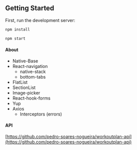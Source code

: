 ## Getting Started

First, run the development server:

```bash
npm install
```

```bash
npm start
```

#### About

- Native-Base
- React-navigation
  - native-stack
  - bottom-tabs
- FlatList
- SectionList
- Image-picker
- React-hook-forms
- Yup
- Axios
  - Interceptors (errors)

#### API

[https://github.com/pedro-soares-nogueira/workoutplan-api](https://github.com/pedro-soares-nogueira/workoutplan-api)
